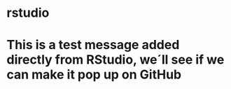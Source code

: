 # rstudio
# This is a test message added directly from RStudio, we´ll see if we can make it pop up on GitHub